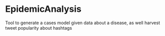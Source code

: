 # EpidemicAnalysis
Tool to generate a cases model given data about a disease, as well harvest tweet popularity about hashtags
